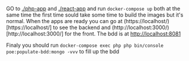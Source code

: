 

GO to [./php-app](./php-app) and [./react-app](./react-app) and run `docker-compose up` both at the same time
the first time sould take some time to build the images but it's normal.
When the apps are ready you can go at (https://localhost/)[https://localhost/] to see the backend and (http://localhost:3000/)[http://localhost:3000/] for the front. 
The bdd is at [http://localhost:8081](http://localhost:8081)

Finaly you should run `docker-compose exec php php bin/console poe:populate-bdd:mongo -vvv` to fill up the bdd